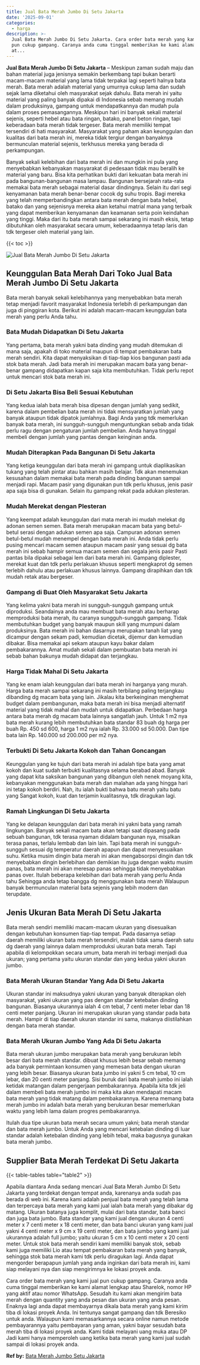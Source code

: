 ```yaml
---
title: Jual Bata Merah Jumbo Di Setu Jakarta
date: '2025-09-01'
categories:
  - harga
description: >-
  Jual Bata Merah Jumbo Di Setu Jakarta. Cara order bata merah yang kami jual
  pun cukup gampang. Caranya anda cuma tinggal memberikan ke kami alamat lengkap
  at...
---
```


**Jual Bata Merah Jumbo Di Setu Jakarta** – Meskipun zaman sudah maju dan bahan material juga jenisnya semakin berkembang tapi bukan berarti macam-macam material yang lama tidak terpakai lagi seperti halnya bata merah. Bata merah adalah material yang umurnya cukup lama dan sudah sejak lama diketahui oleh masyarakat sejak dahulu. Bata merah ini yaitu material yang paling banyak dipakai di Indonesia sebab memang mudah dalam produksinya, gampang untuk mendapatkannya dan mudah pula dalam proses pemasangannya. Meskipun hari ini banyak sekali material sejenis, seperti hebel atau bata ringan, batako, panel beton ringan, tapi keberadaan bata merah tidak tergeser. Bata merah memiliki tempat tersendiri di hati masyarakat. Masyarakat yang paham akan keunggulan dan kualitas dari bata merah ini, mereka tidak tergiur dengan banyaknya bermunculan material sejenis, terkhusus mereka yang berada di perkampungan.

Banyak sekali kelebihan dari bata merah ini dan mungkin ini pula yang menyebabkan kebanyakan masyarakat di pedesaan tidak mau beralih ke material yang baru. Bisa kita perhatikan bukti dari kekuatan bata merah ini pada bangunan-bangunan masa lampau. Bangunan bersejarah rata-rata memakai bata merah sebagai material dasar dindingnya. Selain itu dari segi kenyamanan bata merah benar-benar cocok dg suhu tropis. Bagi mereka yang telah memperbandingkan antara bata merah dengan bata hebel, batako dan yang sejenisnya mereka akan ketahui matrial mana yang terbaik yang dapat memberikan kenyamanan dan keamanan serta poin keindahan yang tinggi. Maka dari itu bata merah sampai sekarang ini masih eksis, tetap dibutuhkan oleh masyarakat secara umum, keberadaannya tetap laris dan tdk tergeser oleh material yang lain.

{{< toc >}}

![Jual Bata Merah Jumbo Di Setu Jakarta](/images/jual-bata-merah-08.png)

## Keunggulan Bata Merah Dari Toko Jual Bata Merah Jumbo Di Setu Jakarta

Bata merah banyak sekali kelebihannya yang menyebabkan bata merah tetap menjadi favorit masyarakat Indonesia terlebih di perkampungan dan juga di pinggiran kota. Berikut ini adalah macam-macam keunggulan bata merah yang perlu Anda tahu.

### Bata Mudah Didapatkan Di Setu Jakarta

Yang pertama, bata merah yakni bata dinding yang mudah ditemukan di mana saja, apakah di toko material maupun di tempat pembakaran bata merah sendiri. Kita dapat menyaksikan di tiap-tiap kios bangunan pasti ada stok bata merah. Jadi bata merah ini merupakan macam bata yang benar-benar gampang didapatkan kapan saja kita membutuhkan. Tidak perlu repot untuk mencari stok bata merah ini.

### Di Setu Jakarta Bisa Beli Sesuai Kebutuhan

Yang kedua ialah bata merah bisa dipesan dengan jumlah yang sedikit, karena dalam pembelian bata merah ini tidak mensyaratkan jumlah yang banyak ataupun tidak dipatok jumlahnya. Bagi Anda yang tdk memerlukan banyak bata merah, ini sungguh-sungguh menguntungkan sebab anda tidak perlu ragu dengan pengaturan jumlah pembelian. Anda hanya tinggal membeli dengan jumlah yang pantas dengan keinginan anda.

### Mudah Diterapkan Pada Bangunan Di Setu Jakarta

Yang ketiga keunggulan dari bata merah ini gampang untuk diaplikasikan tukang yang telah pintar atau bahkan masih belajar. Tdk akan menemukan kesusahan dalam memakai bata merah pada dinding bangunan sampai menjadi rapi. Macam pasir yang digunakan pun tdk perlu khusus, jenis pasir apa saja bisa di gunakan. Selain itu gampang rekat pada adukan plesteran.

### Mudah Merekat dengan Plesteran

Yang keempat adalah keunggulan dari mata merah ini mudah melekat dg adonan semen semen. Bata merah merupakan macam bata yang betul-betul serasi dengan adukan semen apa saja. Campuran adonan semen betul-betul mudah menempel dengan bata merah ini. Anda tidak perlu pusing mencari macam semen ataupun macam pasir yang sesuai dg bata merah ini sebab hampir semua macam semen dan segala jenis pasir Pasti pantas bila dipakai sebagai lem dari bata merah ini. Gampang diplester, merekat kuat dan tdk perlu perlakuan khusus seperti mengkaprot dg semen terlebih dahulu atau perlakuan khusus lainnya. Gampang dirapihkan dan tdk mudah retak atau bergeser.

### Gampang di Buat Oleh Masyarakat Setu Jakarta

Yang kelima yakni bata merah ini sungguh-sungguh gampang untuk diproduksi. Seandainya anda mau membuat bata merah atau berharap memproduksi bata merah, itu caranya sungguh-sungguh gampang. Tidak membutuhkan budget yang banyak maupun skill yang mumpuni dalam produksinya. Bata merah ini bahan dasarnya merupakan tanah liat yang dicampur dengan sekam padi, kemudian dicetak, dijemur dan kemudian dibakar. Bisa memakai api sekam ataupun kayu bakar dalam pembakarannya. Amat mudah sekali dalam pembuatan bata merah ini sebab bahan bakunya mudah didapat dan terjangkau.

### Harga Tidak Mahal Di Setu Jakarta

Yang ke enam ialah keunggulan dari bata merah ini harganya yang murah. Harga bata merah sampai sekarang ini masih terbilang paling terjangkau dibanding dg macam bata yang lain. Jikalau kita berkeinginan menghemat budget dalam pembangunan, maka bata merah ini bisa menjadi alternatif material yang tidak mahal dan mudah untuk didapatkan. Perbedaan harga antara bata merah dg macam bata lainnya sangatlah jauh. Untuk 1 m2 nya bata merah kurang lebih membutuhkan bata standar 83 buah dg harga per buah Rp. 450 sd 600, harga 1 m2 nya ialah Rp. 33.000 sd 50.000. Dan tipe bata lain Rp. 140.000 sd 200.000 per m2 nya.

### Terbukti Di Setu Jakarta Kokoh dan Tahan Goncangan

Keunggulan yang ke tujuh dari bata merah ini adalah tipe bata yang amat kokoh dan kuat sudah terbukti kualitasnya selama berabad abad. Banyak yang dapat kita saksikan bangunan yang dibangun oleh nenek moyang kita, kebanyakan menggunakan bata merah dan malahan ada yang hingga hari ini tetap kokoh berdiri. Nah, itu ialah bukti bahwa batu merah yaitu batu yang Sangat kokoh, kuat dan terjamin kualitasnya, tdk diragukan lagi.

### Ramah Lingkungan Di Setu Jakarta

Yang ke delapan keunggulan dari bata merah ini yakni bata yang ramah lingkungan. Banyak sekali macam bata akan tetapi saat dipasang pada sebuah bangunan, tdk terasa nyaman didalam bangunan nya, misalkan terasa panas, terlalu lembab dan lain lain. Tapi bata merah ini sungguh-sungguh sesuai dg temperatur daerah apapun dan dapat menyesuaikan suhu. Ketika musim dingin bata merah ini akan mengabsorpsi dingin dan tdk menyebabkan dingin berlebihan dan demikian itu juga dengan waktu musim panas, bata merah ini akan meresap panas sehingga tidak menyebabkan panas over. Itulah beberapa kelebihan dari bata merah yang perlu Anda tahu Sehingga anda tetap bangga dg menggunakan bata merah Walaupun banyak bermunculan material bata sejenis yang lebih modern dan terupdate.

## Jenis Ukuran Bata Merah Di Setu Jakarta

Bata merah sendiri memiliki macam-macam ukuran yang disesuaikan dengan kebutuhan konsumen tiap-tiap tempat. Pada dasarnya setiap daerah memiliki ukuran bata merah tersendiri, malah tidak sama daerah satu dg daerah yang lainnya dalam memproduksi ukuran bata merah. Tapi apabila di kelompokkan secara umum, bata merah ini terbagi menjadi dua ukuran; yang pertama yaitu ukuran standar dan yang kedua yakni ukuran jumbo.

### Bata Merah Ukuran Standar Yang Ada Di Setu Jakarta

Ukuran standar ini maksudnya yakni ukuran yang banyak diterapkan oleh masyarakat, yakni ukuran yang pas dengan standar ketebalan dinding bangunan. Biasanya ukurannya ialah 4 cm tebal, 7 centi meter lebar dan 18 centi meter panjang. Ukuran ini merupakan ukuran yang standar pada bata merah. Hampir di tiap daerah ukuran standar ini sama, makanya diistilahkan dengan bata merah standar.

### Bata Merah Ukuran Jumbo Yang Ada Di Setu Jakarta

Bata merah ukuran jumbo merupakan bata merah yang berukuran lebih besar dari bata merah standar. dibuat khusus lebih besar sebab memang ada banyak permintaan konsumen yang memesan bata dengan ukuran yang lebih besar. Biasanya ukuran bata jumbo ini yakni 5 cm tebal, 10 cm lebar, dan 20 centi meter panjang. Sisi buruk dari bata merah jumbo ini ialah ketidak matangan dalam pengerjaan pembakarannya. Apabila kita tdk jeli dalam membeli bata merah jumbo ini maka kita akan mendapati macam bata merah yang tidak matang dalam pembakarannya. Karena memang bata merah jumbo ini adalah bata merah yang berukuran besar memerlukan waktu yang lebih lama dalam progres pembakarannya.

Itulah dua tipe ukuran bata merah secara umum yakni; bata merah standar dan bata merah jumbo. Untuk Anda yang mencari ketebalan dinding di luar standar adalah ketebalan dinding yang lebih tebal, maka bagusnya gunakan bata merah jumbo.

## Supplier Bata Merah Terdekat Di Setu Jakarta

{{< table-tables table="table2" >}}

Apabila diantara Anda sedang mencari Jual Bata Merah Jumbo Di Setu Jakarta yang terdekat dengan tempat anda, karenanya anda sudah pas berada di web ini. Karena kami adalah penjual bata merah yang telah lama dan terpercaya bata merah yang kami jual ialah bata merah yang dibakar dg matang. Ukuran batanya juga komplit, mulai dari bata standar, bata banci dan juga bata jumbo. Bata standar yang kami jual dengan ukuran 4 centi meter x 7 centi meter x 18 centi meter, dan bata banci ukuran yang kami jual yakni 4 centi meter x 9 cm x 19 centi meter, dan bata jumbo yang kami jual ukurannya adalah full jumbo; yaitu ukuran 5 cm x 10 centi meter x 20 centi meter. Untuk stok bata merah sendiri kami memiliki banyak stok, sebab kami juga memiliki Lio atau tempat pembakaran bata merah yang banyak, sehingga stok bata merah kami tdk perlu diragukan lagi. Anda dapat mengorder berapapun jumlah yang anda inginkan dari bata merah ini, kami siap melayani nya dan siap mengirimnya ke lokasi proyek anda.

Cara order bata merah yang kami jual pun cukup gampang. Caranya anda cuma tinggal memberikan ke kami alamat lengkap atau Sharelok, nomor HP yang aktif atau nomor WhatsApp. Sesudah itu kami akan mengirim bata merah dengan quantity yang anda pesan dan ukuran yang anda pesan. Enaknya lagi anda dapat membayarnya dikala bata merah yang kami kirim tiba di lokasi proyek Anda. Ini tentunya sangat gampang dan tdk Beresiko untuk anda. Walaupun kami memasarkannya secara online namun metode pembayarannya yaitu pembayaran yang aman, yakni bayar sesudah bata merah tiba di lokasi proyek anda. Kami tidak melayani uang muka atau DP Jadi kami hanya memperoleh uang ketika bata merah yang kami jual sudah sampai di lokasi proyek anda.

**Ref by:** [Bata Merah Jumbo Setu Jakarta](https://id.wikipedia.org/wiki/Bata)

